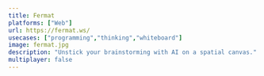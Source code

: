 ```yaml
---
title: Fermat
platforms: ["Web"]
url: https://fermat.ws/
usecases: ["programming","thinking","whiteboard"]
image: fermat.jpg
description: "Unstick your brainstorming with AI on a spatial canvas."
multiplayer: false
---
```

